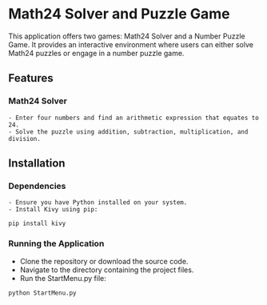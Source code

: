 # Math24 Solver and Puzzle Game

This application offers two games: Math24 Solver and a Number Puzzle Game. It provides an interactive environment where users can either solve Math24 puzzles or engage in a number puzzle game.

## Features
  ### Math24 Solver

    - Enter four numbers and find an arithmetic expression that equates to 24.
    - Solve the puzzle using addition, subtraction, multiplication, and division.

## Installation
  ### Dependencies

    - Ensure you have Python installed on your system.
    - Install Kivy using pip:
  
```Copy code
pip install kivy
```
  ### Running the Application

  - Clone the repository or download the source code.
  - Navigate to the directory containing the project files.
  - Run the StartMenu.py file:
  
```Copy code
python StartMenu.py
```
